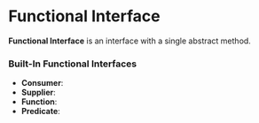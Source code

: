# Functional Interface
**Functional Interface** is an interface with a single abstract method.

### Built-In Functional Interfaces
* **Consumer**: 
* **Supplier**: 
* **Function**: 
* **Predicate**: 

